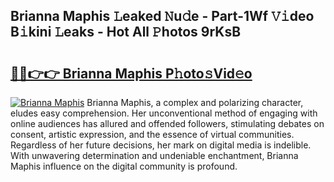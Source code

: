 ## Brianna Maphis 𝙻eaked 𝙽u𝚍e - Part-1Wf 𝚅𝚒deo B𝚒kini 𝙻eaks - Hot All 𝙿hotos 9rKsB

# <h2><a href="http://ld6vhf.urlbe.top/?page=Brianna+Maphis">🔗🔗👉👉 Brianna Maphis P𝚑oto𝚜Vid𝚎o</a></h2>

[![Brianna Maphis](https://i.imgur.com/eBuTRDB.gif)](http://ld6vhf.urlbe.top/?page=Brianna+Maphis)
Brianna Maphis, a complex and polarizing character, eludes easy comprehension. Her unconventional method of engaging with online audiences has allured and offended followers, stimulating debates on consent, artistic expression, and the essence of virtual communities. Regardless of her future decisions, her mark on digital media is indelible. With unwavering determination and undeniable enchantment, Brianna Maphis influence on the digital community is profound.

